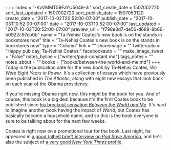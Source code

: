 +++
index = "-KvVMMT59FaYU5649-3i"
sort_create_date = 1507002720
sort_last_updated = 1507002720
sort_publish_date = 1507053120
create_date = "2017-10-02T20:52:00-07:00"
publish_date = "2017-10-03T10:52:00-07:00"
date = "2017-10-03T10:52:00-07:00"
last_updated = "2017-10-02T20:52:00-07:00"
preview_url = "f798e3d7-de56-d688-8b66-b0922c97cb0b"
name = "Ta-Nehisi Coates's new book is on the stands in bookstores now"
title = "Ta-Nehisi Coates's new book is on the stands in bookstores now"
type = "Column"
link = ""
shareimage = ""
twitterauto = "Happy pub day, Ta-Nehisi Coates!"
facebookauto = ""
make_image_tweet = "False"
notes_byline = ["writers/paul-constant.md"]
tags_notes = ""
notes_about = ""
books = ["books/between-the-world-and-me.md"]
+++
Today is the publication date for the new book by Ta-Nehisi Coates, *We Were Eight Years in Power*. It's a collection of essays which have previously been published in *The Atlantic*, along with eight new essays that look back on each year of the Obama presidency. 

If you're missing Obama right now, this might be the book for you. And of course, this book is a big deal because it's the first Coates book to be published since [his breakout sensation *Between the World and Me*](http://www.seattlereviewofbooks.com/reviews/the-seattle-of-your-nightmares/). It's hard to imagine another book having the impact of *World*, but Coates has basically become a household name, and so this is the book everyone is sure to be talking about for the next few weeks.

Coates is right now on a promotional tour for the book. Last night, he appeared in [a good (albeit brief) interview on *Pod Save America*](http://art19.com/shows/pod-save-america/episodes/82bb27c0-45ac-4c35-8c54-d41e209d1232), and he's also the subject of [a very good *New York Times* profile](https://www.nytimes.com/2017/09/29/books/ta-nehisi-coates-we-were-eight-years-in-power.html?_r=0).

